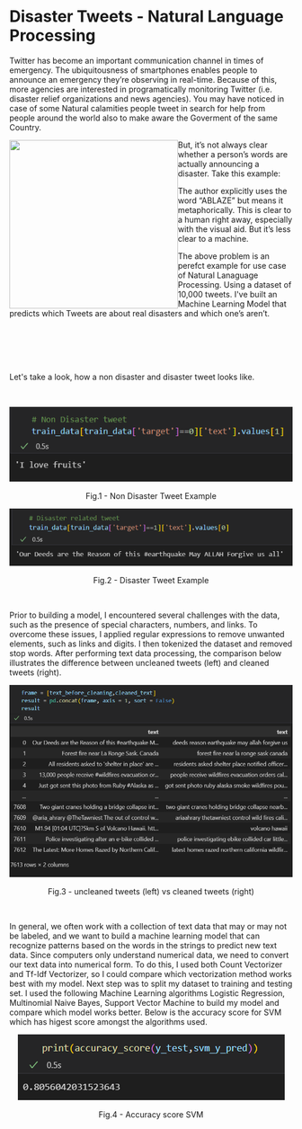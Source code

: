 # Disaster Tweets - Natural Language Processing

Twitter has become an important communication channel in times of emergency.
The ubiquitousness of smartphones enables people to announce an emergency they’re observing in real-time. Because of this, more agencies are interested in programatically monitoring Twitter (i.e. disaster relief organizations and news agencies). You may have noticed in case of some Natural calamities people tweet in search for help from people around the world also to make aware the Goverment of the same Country.

<a href="url"><img src="https://storage.googleapis.com/kaggle-media/competitions/tweet_screenshot.png" align="left" height="300" width="300" ></a>

But, it’s not always clear whether a person’s words are actually announcing a disaster. Take this example:

The author explicitly uses the word “ABLAZE” but means it metaphorically. This is clear to a human right away, especially with the visual aid. But it’s less clear to a machine.

The above problem is an perefct example for use case of Natural Lanaguage Processing. Using a dataset of 10,000 tweets. I've built an Machine Learning Model that predicts which Tweets are about real disasters and which one’s aren’t.

<br>
<br>
<br>
<br>


Let's take a look, how a non disaster and disaster tweet looks like.

<br>

<p align = "center">
<img src = "https://github.com/payush624/Disaster-Tweets---Natural-Language-Processing/blob/cae8a8bed6bdef968410378830b33e5e748ff53c/non%20disaster%20tweet%20example.png">
</p>
<p align = "center">
Fig.1 - Non Disaster Tweet Example
</p>


<p align = "center">
<img src = https://github.com/payush624/Disaster-Tweets---Natural-Language-Processing/blob/feb5feb19c875972193fb1b8530ee7f2a7e02718/disaster%20related%20tweet%20example.png>
</p>
<p align = "center">
Fig.2 - Disaster Tweet Example
</p>

<br>

Prior to building a model, I encountered several challenges with the data, such as the presence of special characters, numbers, and links. To overcome these issues, I applied regular expressions to remove unwanted elements, such as links and digits. I then tokenized the dataset and removed stop words. After performing text data processing, the comparison below illustrates the difference between uncleaned tweets (left) and cleaned tweets (right).

<p align = "center">
<img src = "https://github.com/payush624/Disaster-Tweets---Natural-Language-Processing/blob/21e69dc2750f2e21fa96e73c33c1ea613dd0febd/cleaned%20vs%20uncleaned.png">
</p>
<p align = "center">
Fig.3 - uncleaned tweets (left) vs cleaned tweets (right)
</p>

<br>

In general, we often work with a collection of text data that may or may not be labeled, and we want to build a machine learning model that can recognize patterns based on the words in the strings to predict new text data. Since computers only understand numerical data, we need to convert our text data into numerical form. To do this, I used both Count Vectorizer and Tf-Idf Vectorizer, so I could compare which vectorization method works best with my model. Next step was to split my dataset to training and testing set. I used the following Machine Learning algorithms Logistic Regression, Multinomial Naive Bayes, Support Vector Machine to build my model and compare which model works better. Below is the accuracy score for SVM which has higest score amongst the algorithms used.

<p align = "center">
<img src = "https://github.com/payush624/Disaster-Tweets---Natural-Language-Processing/blob/620aaf7b8c4af6184c308f02b05620a55a737e78/accuracy%20score%20svm.png">
</p>
<p align = "center">
Fig.4 - Accuracy score SVM
</p>





